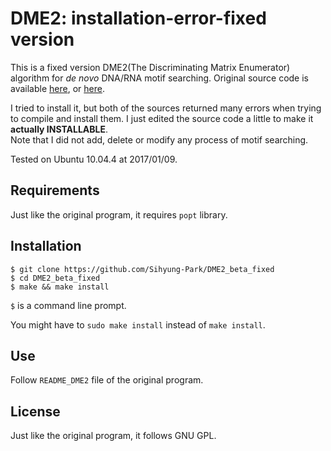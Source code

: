 # DME2: installation-error-fixed version


This is a fixed version DME2(The Discriminating Matrix Enumerator) algorithm for *de novo* DNA/RNA motif searching.
Original source code is available [here](http://smithlabresearch.org/software/dme/), or [here](https://github.com/smithlabcode/dme).

I tried to install it, but both of the sources returned many errors when trying to compile and install them.
I just edited the source code a little to make it **actually INSTALLABLE**.  
Note that I did not add, delete or modify any process of motif searching.

Tested on Ubuntu 10.04.4 at 2017/01/09.

## Requirements
Just like the original program, it requires `popt` library.

## Installation
```
$ git clone https://github.com/Sihyung-Park/DME2_beta_fixed
$ cd DME2_beta_fixed
$ make && make install
```

`$` is a command line prompt.

You might have to `sudo make install` instead of `make install`.

## Use
Follow `README_DME2` file of the original program.

## License
Just like the original program, it follows GNU GPL.
